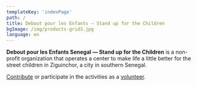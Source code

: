 ```yaml
---
templateKey: 'indexPage'
path: /
title: Debout pour les Enfants — Stand up for the Children
bgImage: /img/products-grid3.jpg
language: en
---
```

**Debout pour les Enfants Senegal &mdash; Stand up for the Children** is a non-profit organization that operates a center to make life a little better for the street children in Ziguinchor, a city in southern Senegal.
<div class='call-to-action'><p><a href='en/contribution' class='button'>Contribute</a> or participate in the activities as a <a href='en/volunteer'>volunteer</a>.</p></div>
